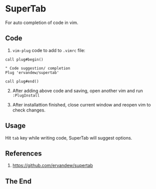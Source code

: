 # SuperTab

For auto completion of code in vim.

## Code

1. `vim-plug` code to add to `.vimrc` file:

```vim
call plug#begin()

" Code suggestion/ completion
Plug 'ervandew/supertab'

call plug#end()
```

2. After adding above code and saving, open another vim and run `:PlugInstall`

3. After installattion finished, close current window and reopen vim to check changes.

## Usage

Hit `tab` key while writing code, SuperTab will suggest options.

## References

1. https://github.com/ervandew/supertab

## The End
